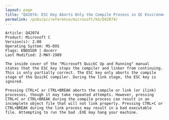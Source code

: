 ```yaml
---
layout: page
title: "Q42074: ESC Key Aborts Only the Compile Process in QC Environment"
permalink: /pubs/pc/reference/microsoft/kb/Q42074/
---
```


	Article: Q42074
	Product: Microsoft C
	Version(s): 2.00
	Operating System: MS-DOS
	Flags: ENDUSER | docerr
	Last Modified: 2-MAY-1989
	
	The inside cover of the "Microsoft QuickC Up and Running" manual
	states that the ESC key stops the compiler and linker from continuing.
	This is only partially correct. The ESC key only aborts the compile
	stage of the QuickC compiler. During the link stage, the ESC key is
	ignored.
	
	Pressing CTRL+C or CTRL+BREAK aborts the compile or link (or ilink)
	processes, though it may take repeated attempts. However, pressing
	CTRL+C or CTRL+BREAK during the compile process can result in an
	incomplete object file that will not link properly. Pressing CTRL+C or
	CTRL+BREAK during the link process may result in a bad executable
	file. Attempting to run the bad .EXE may hang your machine.
